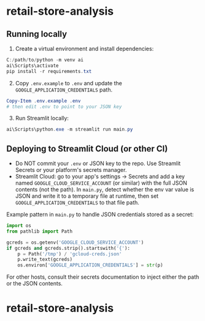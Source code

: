 # retail-store-analysis

## Running locally

1. Create a virtual environment and install dependencies:

```powershell
C:/path/to/python -m venv ai
ai\Scripts\activate
pip install -r requirements.txt
```

2. Copy `.env.example` to `.env` and update the `GOOGLE_APPLICATION_CREDENTIALS` path.

```powershell
Copy-Item .env.example .env
# then edit .env to point to your JSON key
```

3. Run Streamlit locally:

```powershell
ai\Scripts\python.exe -m streamlit run main.py
```

## Deploying to Streamlit Cloud (or other CI)

- Do NOT commit your `.env` or JSON key to the repo. Use Streamlit Secrets or your platform's secrets manager.
- Streamlit Cloud: go to your app's settings → Secrets and add a key named `GOOGLE_CLOUD_SERVICE_ACCOUNT` (or similar) with the full JSON contents (not the path). In `main.py`, detect whether the env var value is JSON and write it to a temporary file at runtime, then set `GOOGLE_APPLICATION_CREDENTIALS` to that file path.

Example pattern in `main.py` to handle JSON credentials stored as a secret:

```python
import os
from pathlib import Path

gcreds = os.getenv('GOOGLE_CLOUD_SERVICE_ACCOUNT')
if gcreds and gcreds.strip().startswith('{'):
    p = Path('/tmp') / 'gcloud-creds.json'
    p.write_text(gcreds)
    os.environ['GOOGLE_APPLICATION_CREDENTIALS'] = str(p)
```

For other hosts, consult their secrets documentation to inject either the path or the JSON contents.
# retail-store-analysis